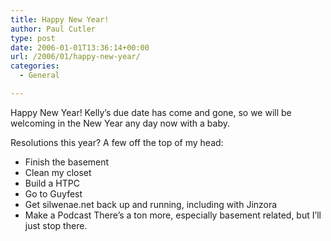 ```yaml
---
title: Happy New Year!
author: Paul Cutler
type: post
date: 2006-01-01T13:36:14+00:00
url: /2006/01/happy-new-year/
categories:
  - General

---
```

Happy New Year! Kelly&#8217;s due date has come and gone, so we will be welcoming in the New Year any day now with a baby.

Resolutions this year? A few off the top of my head:

  * Finish the basement
  * Clean my closet
  * Build a HTPC
  * Go to Guyfest
  * Get silwenae.net back up and running, including with Jinzora
  * Make a Podcast
There&#8217;s a ton more, especially basement related, but I&#8217;ll just stop there. </ul>